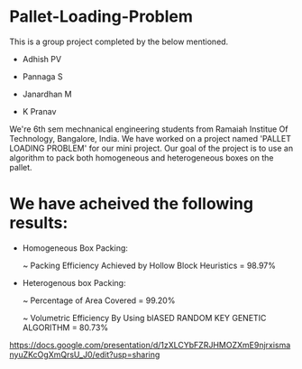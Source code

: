 # Pallet-Loading-Problem

This is a group project completed by the below mentioned.


* Adhish PV

* Pannaga S

* Janardhan M

* K Pranav

We're 6th sem mechnanical engineering students from Ramaiah Institue Of Technology, Bangalore, India. We have worked on a project named 'PALLET LOADING PROBLEM' for our mini project. Our goal of the project is to use an algorithm to pack both homogeneous and heterogeneous boxes on the pallet.

# We have acheived the following results:

* Homogeneous Box Packing:

    ~ Packing Efficiency Achieved by Hollow Block Heuristics = 98.97%

* Heterogenous box Packing:

    ~ Percentage of Area Covered = 99.20%

    ~ Volumetric Efficiency By Using bIASED RANDOM KEY GENETIC ALGORITHM = 80.73%

https://docs.google.com/presentation/d/1zXLCYbFZRJHMOZXmE9njrxismanyuZKcOgXmQrsU_J0/edit?usp=sharing


